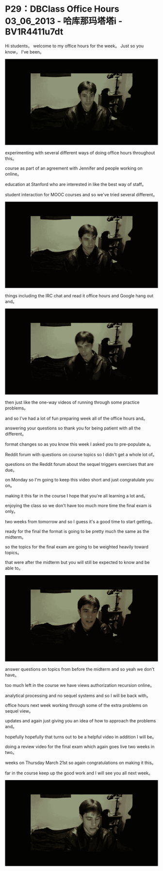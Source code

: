 # P29：DBClass Office Hours 03_06_2013 - 哈库那玛塔塔i - BV1R4411u7dt

 Hi students， welcome to my office hours for the week。 Just so you know， I've been。



![](img/063f6fba01d1ee104721b1823ba0a079_1.png)

 experimenting with several different ways of doing office hours throughout this。

 course as part of an agreement with Jennifer and people working on online。

 education at Stanford who are interested in like the best way of staff。

 student interaction for MOOC courses and so we've tried several different。



![](img/063f6fba01d1ee104721b1823ba0a079_3.png)

 things including the IRC chat and read it office hours and Google hang out and。



![](img/063f6fba01d1ee104721b1823ba0a079_5.png)

 then just like the one-way videos of running through some practice problems。

 and so I've had a lot of fun preparing week all of the office hours and。

 answering your questions so thank you for being patient with all the different。

 format changes so as you know this week I asked you to pre-populate a。

 Reddit forum with questions on course topics so I didn't get a whole lot of。

 questions on the Reddit forum about the sequel triggers exercises that are due。

 on Monday so I'm going to keep this video short and just congratulate you on。

 making it this far in the course I hope that you're all learning a lot and。

 enjoying the class so we don't have too much more time the final exam is only。

 two weeks from tomorrow and so I guess it's a good time to start getting。

 ready for the final the format is going to be pretty much the same as the midterm。

 so the topics for the final exam are going to be weighted heavily toward topics。

 that were after the midterm but you will still be expected to know and be able to。



![](img/063f6fba01d1ee104721b1823ba0a079_7.png)

 answer questions on topics from before the midterm and so yeah we don't have。

 too much left in the course we have views authorization recursion online。

 analytical processing and no sequel systems and so I will be back with。

 office hours next week working through some of the extra problems on sequel view。

 updates and again just giving you an idea of how to approach the problems and。

 hopefully hopefully that turns out to be a helpful video in addition I will be。

 doing a review video for the final exam which again goes live two weeks in two。

 weeks on Thursday March 21st so again congratulations on making it this。

 far in the course keep up the good work and I will see you all next week。



![](img/063f6fba01d1ee104721b1823ba0a079_9.png)